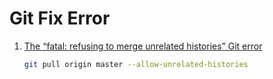 # Git Fix Error

1. [The “fatal: refusing to merge unrelated histories” Git error](https://www.educative.io/edpresso/the-fatal-refusing-to-merge-unrelated-histories-git-error)

   ```bash
   git pull origin master --allow-unrelated-histories
   ```
